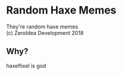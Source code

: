 # Random Haxe Memes
They're random haxe memes  
(c) ZeroIdea Development 2018
## Why?
haxeflixel is god